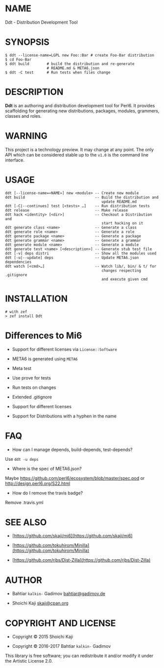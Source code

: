 NAME
====

Ddt - Distribution Development Tool

SYNOPSIS
========



    $ ddt --license-name=LGPL new Foo::Bar # create Foo-Bar distribution
    $ cd Foo-Bar
    $ ddt build        # build the distribution and re-generate
                       # README.md & META6.json
    $ ddt -C test      # Run tests when files change

DESCRIPTION
===========



**Ddt** is an authoring and distribution development tool for Perl6. It provides scaffolding for generating new distributions, packages, modules, grammers, classes and roles.

WARNING
=======

This project is a technology preview. It may change at any point. The only API which can be considered stable up to the `v1.0` is the command line interface.

USAGE
=====



    ddt [--license-name=«NAME»] new <module> -- Create new module
    ddt build                                -- Build the distribution and
                                                update README.md
    ddt [-C|--continues] test [<tests> …]    -- Run distribution tests
    ddt release                              -- Make release
    ddt hack <identity> [<dir>]              -- Checkout a Distribution and
                                                start hacking on it
    ddt generate class <name>                -- Generate a class
    ddt generate role <name>                 -- Generate a role
    ddt generate package <name>              -- Generate a package
    ddt generate grammar <name>              -- Generate a grammar
    ddt generate module <name>               -- Generate a module
    ddt generate test <name> [<description>] -- Generate stub test file
    ddt [-v] deps distri                     -- Show all the modules used
    ddt [-u|--update] deps                   -- Update META6.json dependencies
    ddt watch [<cmd>…]                       -- Watch lib/, bin/ & t/ for
                                                changes respecting .gitignore
                                                and execute given cmd

INSTALLATION
============

    # with zef
    > zef install Ddt

Differences to Mi6
==================

  * Support for different licenses via `License::Software`

  * META6 is generated using `META6`

  * Meta test

  * Use prove for tests

  * Run tests on changes

  * Extended .gitignore

  * Support for different licenses

  * Support for Distributions with a hyphen in the name

FAQ
===

  * How can I manage depends, build-depends, test-depends?

Use `ddt -u deps`

  * Where is the spec of META6.json?

Maybe https://github.com/perl6/ecosystem/blob/master/spec.pod or http://design.perl6.org/S22.html

  * How do I remove the travis badge?

Remove .travis.yml

SEE ALSO
========

  * [https://github.com/skaji/mi6](https://github.com/skaji/mi6)

  * [https://github.com/tokuhirom/Minilla](https://github.com/tokuhirom/Minilla)

  * [https://github.com/rjbs/Dist-Zilla](https://github.com/rjbs/Dist-Zilla)

AUTHOR
======

  * Bahtiar `kalkin-` Gadimov <bahtiar@gadimov.de>

  * Shoichi Kaji <skaji@cpan.org>

COPYRIGHT AND LICENSE
=====================

  * Copyright © 2015 Shoichi Kaji

  * Copyright © 2016-2017 Bahtiar `kalkin-` Gadimov

This library is free software; you can redistribute it and/or modify it under the Artistic License 2.0.
